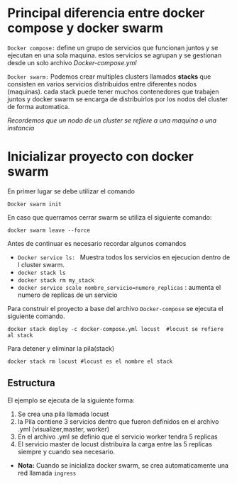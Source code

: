 # Principal diferencia entre docker compose y docker swarm
`Docker compose:` define un grupo de servicios que funcionan juntos y se ejecutan en una sola maquina. estos servicios se agrupan y se gestionan desde un solo archivo *Docker-compose.yml*

``Docker swarm:`` Podemos crear multiples clusters llamados **stacks** que consisten en varios servicios distribuidos entre diferentes nodos (maquinas). cada stack puede tener muchos contenedores que trabajen juntos y docker swarm se encarga de distribuirlos por los nodos del cluster de forma automatica.  

*Recordemos que un nodo de un cluster se refiere a una maquina o una instancia*


# Inicializar proyecto con docker swarm
En primer lugar se debe utilizar el comando

````
Docker swarm init
````

En caso que querramos cerrar swarm se utiliza el siguiente comando: 
````
docker swarm leave --force
````

Antes de continuar es necesario recordar algunos comandos
- `Docker service ls: ` Muestra todos los servicios en ejecucion dentro de l cluster swarm.
- `docker stack ls`
- `docker stack rm my_stack`
- `docker service scale nombre_servicio=numero_replicas` : aumenta el numero de replicas de un servicio

Para construir el proyecto a base del archivo `Docker-compose` se ejecuta el siguiente comando.
````
docker stack deploy -c docker-compose.yml locust  #locust se refiere al stack
````

Para detener y eliminar la pila(stack)
````
docker stack rm locust #locust es el nombre el stack
````


## Estructura

El ejemplo se ejecuta de la siguiente forma:

1. Se crea una pila llamada locust
2. la Pila contiene 3 servicios dentro que fueron definidos en el archivo .yml (visualizer,master, worker)
3. En el archivo .yml se definio que el servicio worker tendra 5 replicas
4. El servicio master de locust distribuira la carga entre las 5 replicas siempre y cuando sea necesario.

- **Nota:** Cuando se inicializa docker swarm, se crea automaticamente una red llamada `ingress` 
